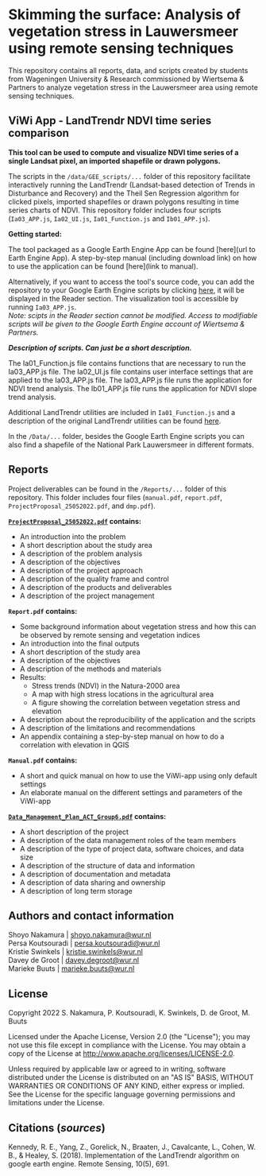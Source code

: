 # Skimming the surface: Analysis of vegetation stress in Lauwersmeer using remote sensing techniques 

This repository contains all reports, data, and scripts created by students from Wageningen University & Research commissioned by Wiertsema & Partners to analyze vegetation stress in the Lauwersmeer area using remote sensing techniques.

## ViWi App - LandTrendr NDVI time series comparison

**This tool can be used to compute and visualize NDVI time series of a single Landsat pixel, an imported shapefile or drawn polygons.**

The scripts in the `/data/GEE_scripts/...` folder of this repository facilitate interactively running the LandTrendr (Landsat-based detection of Trends in Disturbance and Recovery) and the Theil Sen Regression algorithm for clicked pixels, imported shapefiles or drawn polygons resulting in time series charts of NDVI. This repository folder includes four scripts (`Ia03_APP.js`, `Ia02_UI.js`, `Ia01_Function.js` and `Ib01_APP.js`).

**Getting started:**

The tool packaged as a Google Earth Engine App can be found [here](url to Earth Engine App). A step-by-step manual (including download link) on how to use the application can be found [here](link to manual). 

Alternatively, if you want to access the tool's source code, you can add the repository to your Google Earth Engine scripts by clicking [here](https://code.earthengine.google.com/?accept_repo=users/mariekebuuts97/Test2), it will be displayed in the Reader section. The visualization tool is accessible by running `Ia03_APP.js`.   
_Note: scipts in the Reader section cannot be modified. Access to modifiable scripts will be given to the Google Earth Engine account of Wiertsema & Partners._

***Description of scripts. Can just be a short description.***  

The Ia01_Function.js file contains functions that are necessary to run the Ia03_APP.js file. 
The Ia02_UI.js file contains user interface settings that are applied to the Ia03_APP.js file.
The Ia03_APP.js file runs the application for NDVI trend analysis.
The Ib01_APP.js file runs the application for NDVI slope trend analysis.

Additional LandTrendr utilities are included in `Ia01_Function.js` and a description of the original LandTrendr utilities can be found [here](https://emapr.github.io/LT-GEE/). 

In the `/Data/...` folder, besides the Google Earth Engine scripts you can also find a shapefile of the National Park Lauwersmeer in different formats.

## Reports

Project deliverables can be found in the `/Reports/...` folder of this repository. This folder includes four files (`manual.pdf`, `report.pdf`, `ProjectProposal_25052022.pdf`, and `dmp.pdf`). 

**[`ProjectProposal_25052022.pdf`](https://github.com/MBuuts/DORA_ViWi_App/blob/main/Reports/ProjectProposal_25052022.pdf) contains:**
- An introduction into the problem
- A short description about the study area
- A description of the problem analysis
- A description of the objectives
- A description of the project approach
- A description of the quality frame and control
- A description of the products and deliverables
- A description of the project management

**`Report.pdf` contains:**
- Some background information about vegetation stress and how this can be observed by remote sensing and vegetation indices
- An introduction into the final outputs
- A short description of the study area
- A description of the objectives
- A description of the methods and materials
- Results:
  - Stress trends (NDVI) in the Natura-2000 area 
  - A map with high stress locations in the agricultural area
  - A figure showing the correlation between vegetation stress and elevation
- A description about the reproducibility of the application and the scripts
- A description of the limitations and recommendations
- An appendix containing a step-by-step manual on how to do a correlation with elevation in QGIS

**`Manual.pdf` contains:**
- A short and quick manual on how to use the ViWi-app using only default settings
- An elaborate manual on the different settings and parameters of the ViWi-app

**[`Data_Management_Plan_ACT_Group6.pdf`](https://github.com/MBuuts/DORA_ViWi_App/blob/main/Reports/Data_Management_Plan_ACT_Group6.pdf) contains:**
- A short description of the project
- A description of the data management roles of the team members
- A description of the type of project data, software choices, and data size
- A description of the structure of data and information
- A description of documentation and metadata
- A description of data sharing and ownership
- A description of long term storage


## Authors and contact information

Shoyo Nakamura | shoyo.nakamura@wur.nl  
Persa Koutsouradi | persa.koutsouradi@wur.nl  
Kristie Swinkels | kristie.swinkels@wur.nl  
Davey de Groot | davey.degroot@wur.nl  
Marieke Buuts | marieke.buuts@wur.nl  


## License

Copyright 2022 S. Nakamura, P. Koutsouradi, K. Swinkels, D. de Groot, M. Buuts 

Licensed under the Apache License, Version 2.0 (the "License"); you may not use this file except in compliance with the License.
You may obtain a copy of the License at http://www.apache.org/licenses/LICENSE-2.0.

Unless required by applicable law or agreed to in writing, software distributed under the License is distributed on an "AS IS" BASIS, WITHOUT WARRANTIES OR CONDITIONS OF ANY KIND, either express or implied. See the License for the specific language governing permissions and limitations under the License.


## Citations (_sources_)

Kennedy, R. E., Yang, Z., Gorelick, N., Braaten, J., Cavalcante, L., Cohen, W. B., & Healey, S. (2018). Implementation of the LandTrendr algorithm on google earth engine. Remote Sensing, 10(5), 691.






